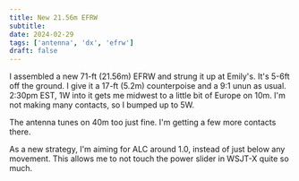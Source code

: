 ```yaml
---
title: New 21.56m EFRW
subtitle: 
date: 2024-02-29
tags: ['antenna', 'dx', 'efrw']
draft: false
---
```


I assembled a new 71-ft (21.56m) EFRW 
and strung it up at Emily's.
It's 5-6ft off the ground. 
I give it a 17-ft (5.2m) counterpoise
and a 9:1 unun as usual.
2:30pm EST,
1W into it gets me midwest to a little bit of Europe
on 10m. I'm not making many contacts, 
so I bumped up to 5W.

<!--more-->

The antenna tunes on 40m too just fine. 
I'm getting a few more contacts there.

As a new strategy,
I'm aiming for ALC around 1.0,
instead of just below any movement.
This allows me to not touch
the power slider in WSJT-X quite so much.
